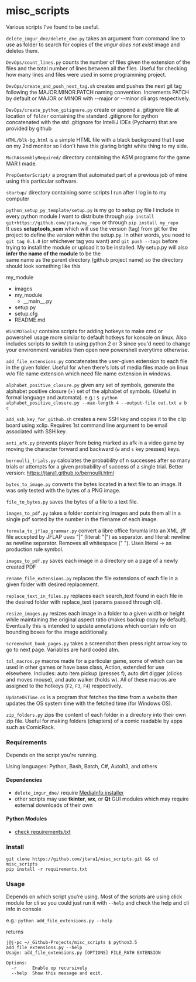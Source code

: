 # misc_scripts
Various scripts I've found to be useful.

`delete_imgur_dne/delete_dne.py` takes an argument from command line to use
as folder to search for copies of the *imgur does not exist* image and deletes
them.

`DevOps/count_lines.py` counts the number of files given the extension of the files and
the total number of lines between all the files. Useful for checking how many
lines and files were used in some programming project.

`DevOps/create_and_push_next_tag.sh` creates and pushes the next git tag following the
MAJOR.MINOR.PATCH naming convention. Increments PATCH by default or MAJOR or MINOR
with --major or --minor cli args respectively.

`DevOps/create_python_gitignore.py` create or append a .gitignore file at location 
of `folder` containing the standard .gitignore for python
concatenated with the std .gitignore for IntelliJ IDEs (Pycharm) 
that are provided by github

`HTML/blk-bg.html` is a simple HTML file with a black background that I use
on my 2nd monitor so I don't have this glaring bright white thing to my side.

`MuchAssemblyRequired/` directory containing the ASM programs for the game MAR I made.

`PrepCenterScript/` a program that automated part of a previous job of mine using this
particular software.

`startup/` directory containing some scripts I run after I log in to my computer

`python_setup_py_template/setup.py` is my go to setup.py file I include in 
every python module I want
to distribute through `pip install git+https://github.com/jtara/my_repo` or through
`pip install my_repo`  
It uses **setuptools_scm** which will use the version (tag) from git for the project 
to define the version within the setup.py.
In other words, you need to `git tag 0.1.0` (or whichever tag you want) and 
`git push --tags` before trying to install the module or 
upload it to be installed.
My setup.py will also **infer the name of the module** to be the  
same name as the parent directory (github project name)
so the directory should look something like this

my_module

- images
- my_module
    - \_\_main\_\_.py
- setup.py
- setup.cfg
- README.md

`WinCMDTools/` contains scripts for adding hotkeys to make cmd or powershell
usage more similar to default hotkeys for konsole on linux. Also includes 
scripts to switch to using python 2 or 3 since you'd need to change your
environment variables then open new powershell everytime otherwise.

`add_file_extensions.py` concatenates the user-given extension to each file
in the given folder. Useful for when there's lots of media files made on linux
w/o file name extension which need file name extension in windows.

`alphabet_positive_closure.py` given any set of symbols, generate the
alphabet positive closure (+) set of the alphabet of symbols. (Useful in
formal language and automata).
e.g.: `$ python alphabet_positive_closure.py --max-length 4
--output-file out.txt a b c`

`add_ssh_key_for_github.sh` creates a new SSH key and copies it to the clip
board using xclip. Requires 1st command line argument to be email associated
with SSH key.

`anti_afk.py` prevents player from being marked as afk in a video game by
moving the character forward and backward (`w` and `s` key presses) keys.

`bernoulli_trials.py` calculates the probability of n successes after so many
trials or attempts for a given probability of success of a single trial.
Better version: https://jtara1.github.io/bernoulli.html

`bytes_to_image.py` converts the bytes located in a text file to an image. It
was only tested with the bytes of a PNG image.

`file_to_bytes.py` saves the bytes of a file to a text file.

`images_to_pdf.py` takes a folder containing images and puts them all in a
single pdf sorted by the number in the filename of each image.

`formula_to_jflap_grammar.py` convert a libre office forumla into an XML .jff file accepted by JFLAP
uses \"|\" (literal: "|") as separator. and literal: newline as newline
separator. Removes all whitespace (" "). Uses literal -> as production rule
symbol.

`images_to_pdf.py` saves each image in a directory on a page of a newly created PDF

`rename_file_extensions.py` replaces the file extensions of each file in a given
folder with desired replacement.

`replace_text_in_files.py` replaces each search_text found in each file in the
desired folder with replace_text (params passed through cli).

`resize_images.py` resizes each image in a folder to a given width or height
while maintaining the original aspect ratio (makes backup copy by default).
Eventually this is intended to update annotations which contain
info on bounding boxes for the image additionally.

`screenshot_book_pages.py` takes a screenshot then press right arrow key to
go to next page. Variables are hard coded atm.

`tol_macros.py` macros made for a particular game, some of which can be used in
other games or have base class, Action, extended for use elsewhere. Includes:
auto item pickup (presses f), auto dirt digger (clicks and moves mouse),
and auto walker (holds w). All of these macros are assigned to the hotkeys
(`F2`, `F3`, `F4`) respectively.

`UpdateOSTime.cs` is a program that fetches the time from a website then updates
the OS system time with the fetched time (for Windows OS).

`zip_folders.py` zips the content of each folder in a directory into their own
zip file. Useful for making folders (chapters) of a comic
readable by apps such as ComicRack.

### Requirements

Depends on the script you're running.

Using languages: Python, Bash, Batch, C#, AutoIt3, and others

#### Dependencies

- `delete_imgur_dne/` require
[MediaInfo installer](https://mediaarea.net/en/MediaInfo/Download)
- other scripts may use **tkinter**, **wx**, or **Qt** GUI modules which
may require external downloads of their own

#### Python Modules

- [check requirements.txt](https://github.com/jtara1/misc_scripts/blob/master/requirements.txt)

### Install

```
git clone https://github.com/jtara1/misc_scripts.git && cd misc_scripts
pip install -r requirements.txt
```

### Usage

Depends on which script you're using. Most of the scripts are using
click module for cli so you could just run it with `--help` and check the
help and cli info in console

e.g.:
`python add_file_extensions.py --help`

returns
```
j@j-pc ~/_Github-Projects/misc_scripts $ python3.5 add_file_extensions.py --help
Usage: add_file_extensions.py [OPTIONS] FILE_PATH EXTENSION

Options:
  -r      Enable op recursively
  --help  Show this message and exit.

```
